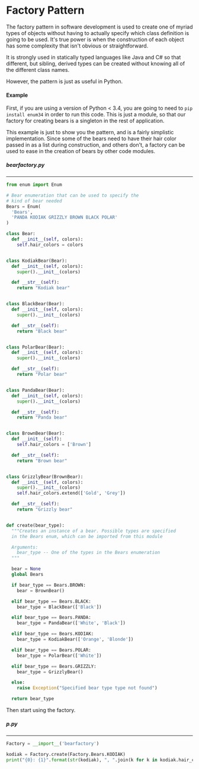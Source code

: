 # Factory Pattern

The factory pattern in software development is used to create one of myriad types of objects without having to actually specify which class definition is going to be used. It's true power is when the construction of each object has some complexity that isn't obvious or straightforward.

It is strongly used in statically typed languages like Java and C# so that different, but sibling, derived types can be created without knowing all of the different class names.

However, the pattern is just as useful in Python.

#### Example

First, if you are using a version of Python < 3.4, you are going to need to `pip install enum34` in order to run this code. This is just a module, so that our factory for creating bears is a singleton in the rest of application.

This example is just to show you the pattern, and is a fairly simplistic implementation. Since some of the bears need to have their hair color passed in as a list during construction, and others don't, a factory can be used to ease in the creation of bears by other code modules.

##### bearfactory.py

---

```python
from enum import Enum

# Bear enumeration that can be used to specify the
# kind of bear needed
Bears = Enum(
  'Bears',
  'PANDA KODIAK GRIZZLY BROWN BLACK POLAR'
)

class Bear:
  def __init__(self, colors):
    self.hair_colors = colors


class KodiakBear(Bear):
  def __init__(self, colors):
    super().__init__(colors)

  def __str__(self):
    return "Kodiak bear"


class BlackBear(Bear):
  def __init__(self, colors):
    super().__init__(colors)

  def __str__(self):
    return "Black bear"


class PolarBear(Bear):
  def __init__(self, colors):
    super().__init__(colors)

  def __str__(self):
    return "Polar bear"


class PandaBear(Bear):
  def __init__(self, colors):
    super().__init__(colors)

  def __str__(self):
    return "Panda bear"


class BrownBear(Bear):
  def __init__(self):
    self.hair_colors = ['Brown']

  def __str__(self):
    return "Brown bear"


class GrizzlyBear(BrownBear):
  def __init__(self, colors):
    super().__init__(colors)
    self.hair_colors.extend(['Gold', 'Grey'])

  def __str__(self):
    return "Grizzly bear"


def create(bear_type):
  """Creates an instance of a bear. Possible types are specified
  in the Bears enum, which can be imported from this module

  Arguments:
    bear_type -- One of the types in the Bears enumeration
  """

  bear = None
  global Bears

  if bear_type == Bears.BROWN:
    bear = BrownBear()

  elif bear_type == Bears.BLACK:
    bear_type = BlackBear(['Black'])

  elif bear_type == Bears.PANDA:
    bear_type = PandaBear(['White', 'Black'])

  elif bear_type == Bears.KODIAK:
    bear_type = KodiakBear(['Orange', 'Blonde'])

  elif bear_type == Bears.POLAR:
    bear_type = PolarBear(['White'])

  elif bear_type == Bears.GRIZZLY:
    bear_type = GrizzlyBear()

  else:
    raise Exception("Specified bear type type not found")

  return bear_type
```

Then start using the factory.

##### p.py

---

```python
Factory = __import__('bearfactory')

kodiak = Factory.create(Factory.Bears.KODIAK)
print("{0}: {1}".format(str(kodiak), ", ".join(k for k in kodiak.hair_colors)))
```